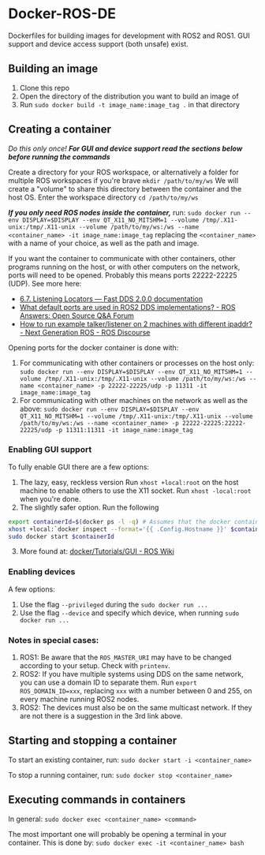 # Docker-ROS-DE
Dockerfiles for building images for development with ROS2 and ROS1. GUI support and device access support (both unsafe) exist.

## Building an image
1. Clone this repo
2. Open the directory of the distribution you want to build an image of
3. Run `sudo docker build -t image_name:image_tag .` in that directory

## Creating a container
_Do this only once!_
***For GUI and device support read the sections below before running the commands***

Create a directory for your ROS workspace, or alternatively a folder for multiple ROS workspaces if you're brave
`mkdir /path/to/my/ws`
We will create a "volume" to share this directory between the container and the host OS.
Enter the workspace directory
`cd /path/to/my/ws`

***If you only need ROS nodes inside the container,*** run:
`sudo docker run --env DISPLAY=$DISPLAY --env QT_X11_NO_MITSHM=1 --volume /tmp/.X11-unix:/tmp/.X11-unix --volume /path/to/my/ws:/ws --name <container_name> -it image_name:image_tag`
replacing the `<container_name>` with a name of your choice, as well as the path and image.

If you want the container to communicate with other containers, other programs running on the host, or with other computers on the network, ports will need to be opened. Probably this means ports 22222-22225 (UDP). See more here: 
* [6.7. Listening Locators — Fast DDS 2.0.0 documentation](https://fast-rtps.docs.eprosima.com/en/latest/fastdds/transport/listening_locators.html)
* [What default ports are used in ROS2 DDS implementations? - ROS Answers: Open Source Q&A Forum](https://answers.ros.org/question/295400/what-default-ports-are-used-in-ros2-dds-implementations/)
* [How to run example talker/listener on 2 machines with different ipaddr? - Next Generation ROS - ROS Discourse](https://discourse.ros.org/t/how-to-run-example-talker-listener-on-2-machines-with-different-ipaddr/2106)

Opening ports for the docker container is done with:
1. For communicating with other containers or processes on the host only:
`sudo docker run --env DISPLAY=$DISPLAY --env QT_X11_NO_MITSHM=1 --volume /tmp/.X11-unix:/tmp/.X11-unix --volume /path/to/my/ws:/ws --name <container_name> -p 22222-22225/udp -p 11311 -it image_name:image_tag`
2. For communicating with other machines on the network as well as the above:
`sudo docker run --env DISPLAY=$DISPLAY --env QT_X11_NO_MITSHM=1 --volume /tmp/.X11-unix:/tmp/.X11-unix --volume /path/to/my/ws:/ws --name <container_name> -p 22222-22225:22222-22225/udp -p 11311:11311 -it image_name:image_tag`

### Enabling GUI support
To fully enable GUI there are a few options:
1. The lazy, easy, reckless version
    Run `xhost +local:root` on the host machine to enable others to use the X11 socket. Run `xhost -local:root` when you're done.
2. The slightly safer option. Run the following
 ```bash 
export containerId=$(docker ps -l -q) # Assumes that the docker container was the most recently started. Otherwise set $containerId=<container_id>$
xhost +local:`docker inspect --format='{{ .Config.Hostname }}' $containerId`
sudo docker start $containerId
 ```
3. More found at: [docker/Tutorials/GUI - ROS Wiki](http://wiki.ros.org/docker/Tutorials/GUI)

### Enabling devices
A few options:
1. Use the flag `--privileged` during the `sudo docker run ...`
2. Use the flag `--device` and specify which device, when running `sudo docker run ...`

### Notes in special cases:
1. ROS1: Be aware that the `ROS_MASTER_URI` may have to be changed according to your setup. Check with `printenv`.
2. ROS2: If you have multiple systems using DDS on the same network, you can use a domain ID to separate them. Run `export ROS_DOMAIN_ID=xxx`, replacing `xxx` with a number between 0 and 255, on every machine running ROS2 nodes.
3. ROS2: The devices must also be on the same multicast network. If they are not there is a suggestion in the 3rd link above.

## Starting and stopping a container
To start an existing container, run:
`sudo docker start -i <container_name>`

To stop a running container, run:
`sudo docker stop <container_name>`

## Executing commands in containers
In general:
`sudo docker exec <container_name> <command>`

The most important one will probably be opening a terminal in your container. This is done by:
`sudo docker exec -it <container_name> bash`


